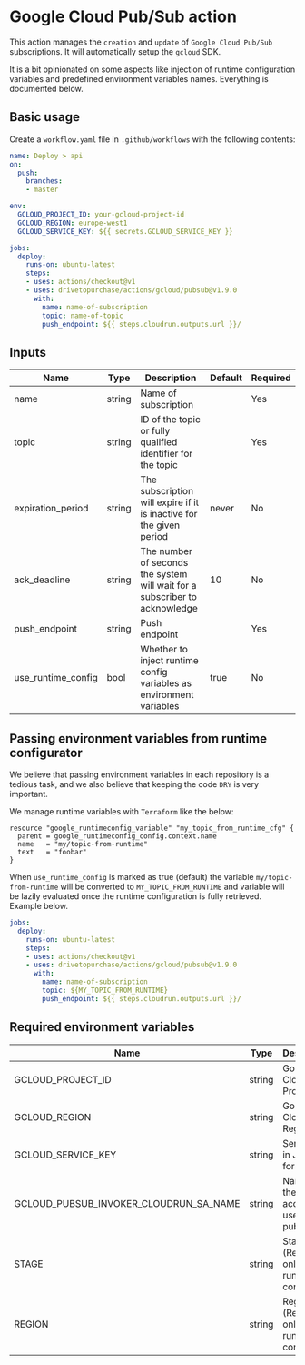 # Google Cloud Pub/Sub action

This action manages the `creation` and `update` of `Google Cloud Pub/Sub` subscriptions. It will automatically setup the `gcloud` SDK.

It is a bit opinionated on some aspects like injection of runtime configuration variables and predefined environment variables names. Everything is documented below.

## Basic usage

Create a `workflow.yaml` file in `.github/workflows` with the following contents:

```yaml
name: Deploy > api
on:
  push:
    branches:
    - master

env:
  GCLOUD_PROJECT_ID: your-gcloud-project-id
  GCLOUD_REGION: europe-west1
  GCLOUD_SERVICE_KEY: ${{ secrets.GCLOUD_SERVICE_KEY }}

jobs:
  deploy:
    runs-on: ubuntu-latest
    steps:
    - uses: actions/checkout@v1
    - uses: drivetopurchase/actions/gcloud/pubsub@v1.9.0
      with:
        name: name-of-subscription
        topic: name-of-topic
        push_endpoint: ${{ steps.cloudrun.outputs.url }}/
```

## Inputs

| Name               | Type             | Description                                                                   |  Default  | Required |
| ------------------ | ---------------- | ----------------------------------------------------------------------------- | --------  | -------- |
| name               | string           | Name of subscription                                                          |           | Yes      |
| topic              | string           | ID of the topic or fully qualified identifier for the topic                   |           | Yes      |
| expiration_period  | string           | The subscription will expire if it is inactive for the given period           | never     | No       |
| ack_deadline       | string           | The number of seconds the system will wait for a subscriber to acknowledge    | 10        | No       |
| push_endpoint      | string           | Push endpoint                                                                 |           | Yes      |
| use_runtime_config | bool             | Whether to inject runtime config variables as environment variables           | true      | No       |

## Passing environment variables from runtime configurator

We believe that passing environment variables in each repository is a tedious task, and we also believe that keeping the code `DRY` is very important.

We manage runtime variables with `Terraform` like the below:

```hcl
resource "google_runtimeconfig_variable" "my_topic_from_runtime_cfg" {
  parent = google_runtimeconfig_config.context.name
  name   = "my/topic-from-runtime"
  text   = "foobar"
}
```

When `use_runtime_config` is marked as true (default) the variable `my/topic-from-runtime` will be converted to `MY_TOPIC_FROM_RUNTIME` and variable will be lazily evaluated once the runtime configuration is fully retrieved. Example below.

```yaml
jobs:
  deploy:
    runs-on: ubuntu-latest
    steps:
    - uses: actions/checkout@v1
    - uses: drivetopurchase/actions/gcloud/pubsub@v1.9.0
      with:
        name: name-of-subscription
        topic: ${MY_TOPIC_FROM_RUNTIME}
        push_endpoint: ${{ steps.cloudrun.outputs.url }}/
```

## Required environment variables
 
| Name                                   | Type             | Description                                  | Example        |
| ---------------------------------------| ---------------- | -------------------------------------------- | -------------- |
| GCLOUD_PROJECT_ID                      | string           | Google Cloud Project ID                      |                |
| GCLOUD_REGION                          | string           | Google Cloud Region                          | us-central1    |
| GCLOUD_SERVICE_KEY                     | string           | Service Key in JSON format                   |                |
| GCLOUD_PUBSUB_INVOKER_CLOUDRUN_SA_NAME | string           | Name of the service account used for pub/sub | foobar         |
| STAGE                                  | string           | Stage (Required only for runtime config)     | staging        |
| REGION                                 | string           | Region (Required only for runtime config)    | us             |
